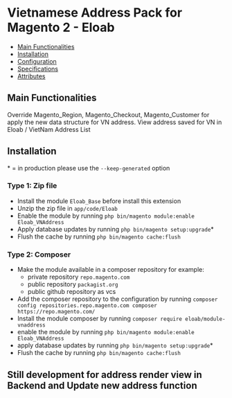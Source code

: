 # Vietnamese Address Pack for Magento 2 - Eloab

 - [Main Functionalities](#markdown-header-main-functionalities)
 - [Installation](#markdown-header-installation)
 - [Configuration](#markdown-header-configuration)
 - [Specifications](#markdown-header-specifications)
 - [Attributes](#markdown-header-attributes)


## Main Functionalities
Override Magento_Region, Magento_Checkout, Magento_Customer for apply the new data structure for VN address.
View address saved for VN in Eloab / VietNam Address List

## Installation
\* = in production please use the `--keep-generated` option

### Type 1: Zip file

 - Install the module `Eloab_Base` before install this extension
 - Unzip the zip file in `app/code/Eloab`
 - Enable the module by running `php bin/magento module:enable Eloab_VNAddress`
 - Apply database updates by running `php bin/magento setup:upgrade`\*
 - Flush the cache by running `php bin/magento cache:flush`

### Type 2: Composer

 - Make the module available in a composer repository for example:
    - private repository `repo.magento.com`
    - public repository `packagist.org`
    - public github repository as vcs
 - Add the composer repository to the configuration by running `composer config repositories.repo.magento.com composer https://repo.magento.com/`
 - Install the module composer by running `composer require eloab/module-vnaddress`
 - enable the module by running `php bin/magento module:enable Eloab_VNAddress`
 - apply database updates by running `php bin/magento setup:upgrade`\*
 - Flush the cache by running `php bin/magento cache:flush`



## Still development for address render view in Backend and Update new address function
